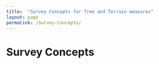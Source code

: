 ```yaml
---
title:  "Survey Concepts for Tree and Terrain measures"
layout: page
permalink: /Survey-Concepts/
--- 
```


# Survey Concepts
